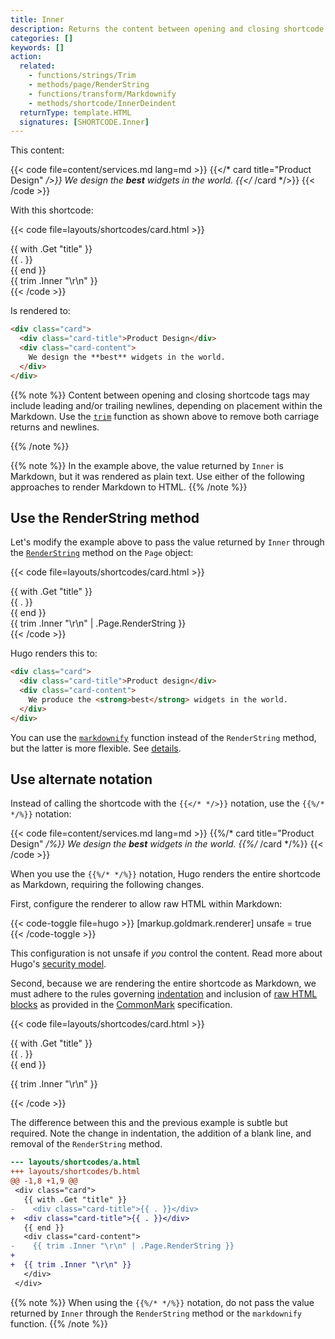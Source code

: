 ```yaml
---
title: Inner
description: Returns the content between opening and closing shortcode tags, applicable when the shortcode call includes a closing tag.
categories: []
keywords: []
action:
  related:
    - functions/strings/Trim
    - methods/page/RenderString
    - functions/transform/Markdownify
    - methods/shortcode/InnerDeindent
  returnType: template.HTML
  signatures: [SHORTCODE.Inner]
---
```


This content:

{{< code file=content/services.md lang=md >}}
{{</* card title="Product Design" */>}}
We design the **best** widgets in the world.
{{</* /card */>}}
{{< /code >}}

With this shortcode:

{{< code file=layouts/shortcodes/card.html  >}}
<div class="card">
  {{ with .Get "title" }}
    <div class="card-title">{{ . }}</div>
  {{ end }}
  <div class="card-content">
    {{ trim .Inner "\r\n" }}
  </div>
</div>
{{< /code >}}

Is rendered to:

```html
<div class="card">
  <div class="card-title">Product Design</div>
  <div class="card-content">
    We design the **best** widgets in the world.
  </div>
</div>
```

{{% note %}}
Content between opening and closing shortcode tags may include leading and/or trailing newlines, depending on placement within the Markdown. Use the [`trim`] function as shown above to remove both carriage returns and newlines.

[`trim`]: /functions/strings/trim/
{{% /note %}}

{{% note %}}
In the example above, the value returned by `Inner` is Markdown, but it was rendered as plain text. Use either of the following approaches to render Markdown to HTML.
{{% /note %}}


## Use the RenderString method

Let's modify the example above to pass the value returned by `Inner` through the [`RenderString`] method on the `Page` object:

[`RenderString`]: /methods/page/renderstring/

{{< code file=layouts/shortcodes/card.html  >}}
<div class="card">
  {{ with .Get "title" }}
    <div class="card-title">{{ . }}</div>
  {{ end }}
  <div class="card-content">
    {{ trim .Inner "\r\n" | .Page.RenderString }}
  </div>
</div>
{{< /code >}}

Hugo renders this to:

```html
<div class="card">
  <div class="card-title">Product design</div>
  <div class="card-content">
    We produce the <strong>best</strong> widgets in the world.
  </div>
</div>
```

You can use the [`markdownify`] function instead of the `RenderString` method, but the latter is more flexible. See&nbsp;[details].

[details]: /methods/page/renderstring/
[`markdownify`]: /functions/transform/markdownify/

## Use alternate notation

Instead of calling the shortcode with the `{{</* */>}}` notation, use the `{{%/* */%}}` notation:

{{< code file=content/services.md lang=md >}}
{{%/* card title="Product Design" */%}}
We design the **best** widgets in the world.
{{%/* /card */%}}
{{< /code >}}

When you use the `{{%/* */%}}` notation, Hugo renders the entire shortcode as Markdown, requiring the following changes.

First, configure the renderer to allow raw HTML within Markdown:

{{< code-toggle file=hugo >}}
[markup.goldmark.renderer]
unsafe = true
{{< /code-toggle >}}

This configuration is not unsafe if _you_ control the content. Read more about Hugo's [security model].

Second, because we are rendering the entire shortcode as Markdown, we must adhere to the rules governing [indentation] and inclusion of [raw HTML blocks] as provided in the [CommonMark] specification.

{{< code file=layouts/shortcodes/card.html  >}}
<div class="card">
  {{ with .Get "title" }}
  <div class="card-title">{{ . }}</div>
  {{ end }}
  <div class="card-content">

  {{ trim .Inner "\r\n" }}
  </div>
</div>
{{< /code >}}

The difference between this and the previous example is subtle but required. Note the change in indentation, the addition of a blank line, and removal of the `RenderString` method.

```diff
--- layouts/shortcodes/a.html
+++ layouts/shortcodes/b.html
@@ -1,8 +1,9 @@
 <div class="card">
   {{ with .Get "title" }}
-    <div class="card-title">{{ . }}</div>
+  <div class="card-title">{{ . }}</div>
   {{ end }}
   <div class="card-content">
-    {{ trim .Inner "\r\n" | .Page.RenderString }}
+
+  {{ trim .Inner "\r\n" }}
   </div>
 </div>
```

{{% note %}}
When using the `{{%/* */%}}` notation, do not pass the value returned by `Inner` through the `RenderString` method or  the `markdownify` function.
{{% /note %}}

[commonmark]: https://commonmark.org/
[indentation]: https://spec.commonmark.org/0.30/#indented-code-blocks
[raw html blocks]: https://spec.commonmark.org/0.30/#html-blocks
[security model]: /about/security/
